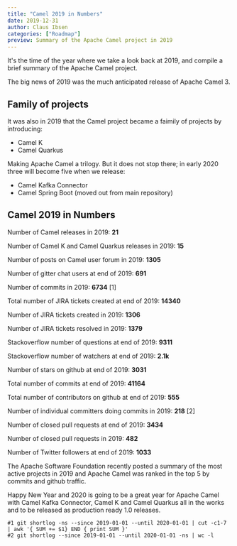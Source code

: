 ```yaml
---
title: "Camel 2019 in Numbers"
date: 2019-12-31
author: Claus Ibsen
categories: ["Roadmap"]
preview: Summary of the Apache Camel project in 2019
---
```


It's the time of the year where we take a look back at 2019, and compile a brief summary of the Apache Camel project.

The big news of 2019 was the much anticipated release of Apache Camel 3.

## Family of projects

It was also in 2019 that the Camel project became a faimily of projects by introducing:

- Camel K
- Camel Quarkus


Making Apache Camel a trilogy. But it does not stop there; in early 2020 three will become five when we release:

- Camel Kafka Connector
- Camel Spring Boot (moved out from main repository)

## Camel 2019 in Numbers

Number of Camel releases in 2019: **21**

Number of Camel K and Camel Quarkus releases in 2019: **15**

Number of posts on Camel user forum in 2019: **1305**

Number of gitter chat users at end of 2019: **691**

Number of commits in 2019: **6734** [1]

Total number of JIRA tickets created at end of 2019: **14340**

Number of JIRA tickets created in 2019: **1306**

Number of JIRA tickets resolved in 2019: **1379**

Stackoverflow number of questions at end of 2019: **9311**

Stackoverflow number of watchers at end of 2019: **2.1k**

Number of stars on github at end of 2019: **3031**

Total number of commits at end of 2019: **41164**

Total number of contributors on github at end of 2019: **555**

Number of individual committers doing commits in 2019: **218** [2]

Number of closed pull requests at end of 2019: **3434**

Number of closed pull requests in 2019: **482**

Number of Twitter followers at end of 2019: **1033**

The Apache Software Foundation recently posted a summary of the most active projects in 2019 and Apache Camel was ranked in the top 5 by commits and github traffic.

Happy New Year and 2020 is going to be a great year for Apache Camel with Camel Kafka Connector, Camel K and Camel Quarkus all in the works and to be released as production ready 1.0 releases.

```
#1 git shortlog -ns --since 2019-01-01 --until 2020-01-01 | cut -c1-7 | awk '{ SUM += $1} END { print SUM }'
#2 git shortlog --since 2019-01-01 --until 2020-01-01 -ns | wc -l
```
